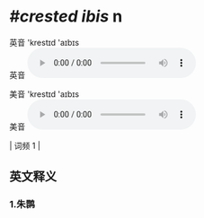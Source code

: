 # ***\#crested ibis*** n
英音 'krestɪd 'aɪbɪs  
英音
<audio src="./media/crested ibis1.aac" controls="controls"></audio>

美音 'krestɪd 'aɪbɪs  
美音
<audio src="./media/crested ibis2.aac" controls="controls"></audio>



| 词频 1 |  

英文释义
---
### 1.**朱鹮**  


